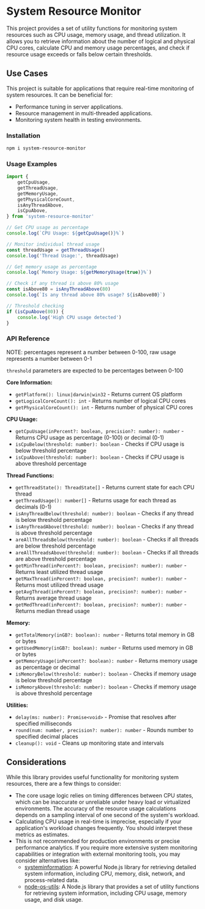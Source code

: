 # System Resource Monitor

This project provides a set of utility functions for monitoring system resources such as CPU usage, memory usage, and thread utilization. It allows you to retrieve information about the number of logical and physical CPU cores, calculate CPU and memory usage percentages, and check if resource usage exceeds or falls below certain thresholds.

## Use Cases

This project is suitable for applications that require real-time monitoring of system resources. It can be beneficial for:

- Performance tuning in server applications.
- Resource management in multi-threaded applications.
- Monitoring system health in testing environments.

### Installation

```bash
npm i system-resource-monitor
```

### Usage Examples

```typescript
import {
	getCpuUsage,
	getThreadUsage,
	getMemoryUsage,
	getPhysicalCoreCount,
	isAnyThreadAbove,
	isCpuAbove,
} from 'system-resource-monitor'

// Get CPU usage as percentage
console.log(`CPU Usage: ${getCpuUsage()}%`)

// Monitor individual thread usage
const threadUsage = getThreadUsage()
console.log('Thread Usage:', threadUsage)

// Get memory usage as percentage
console.log(`Memory Usage: ${getMemoryUsage(true)}%`)

// Check if any thread is above 80% usage
const isAbove80 = isAnyThreadAbove(80)
console.log(`Is any thread above 80% usage? ${isAbove80}`)

// Threshold checking
if (isCpuAbove(80)) {
	console.log('High CPU usage detected')
}
```

### API Reference

NOTE: percentages represent a number between 0-100, raw usage represents  a number between 0-1

`threshold` parameters are expected to be percentages between 0-100

**Core Information:**

- `getPlatform(): linux|darwin|win32` - Returns current OS platform
- `getLogicalCoreCount(): int` - Returns number of logical CPU cores
- `getPhysicalCoreCount(): int` - Returns number of physical CPU cores

**CPU Usage:**

- `getCpuUsage(inPercent?: boolean, precision?: number): number` - Returns CPU usage as percentage (0-100) or decimal (0-1)
- `isCpuBelow(threshold: number): boolean` - Checks if CPU usage is below threshold percentage
- `isCpuAbove(threshold: number): boolean` - Checks if CPU usage is above threshold percentage

**Thread Functions:**

- `getThreadState(): ThreadState[]` - Returns current state for each CPU thread
- `getThreadUsage(): number[]` - Returns usage for each thread as decimals (0-1)
- `isAnyThreadBelow(threshold: number): boolean` - Checks if any thread is below threshold percentage
- `isAnyThreadAbove(threshold: number): boolean` - Checks if any thread is above threshold percentage
- `areAllThreadsBelow(threshold: number): boolean` - Checks if all threads are below threshold percentage
- `areAllThreadsAbove(threshold: number): boolean` - Checks if all threads are above threshold percentage
- `getMinThread(inPercent?: boolean, precision?: number): number` - Returns least utilized thread usage
- `getMaxThread(inPercent?: boolean, precision?: number): number` - Returns most utilized thread usage
- `getAvgThread(inPercent?: boolean, precision?: number): number` - Returns average thread usage
- `getMedThread(inPercent?: boolean, precision?: number): number` - Returns median thread usage

**Memory:**

- `getTotalMemory(inGB?: boolean): number` - Returns total memory in GB or bytes
- `getUsedMemory(inGB?: boolean): number` - Returns used memory in GB or bytes
- `getMemoryUsage(inPercent?: boolean): number` - Returns memory usage as percentage or decimal
- `isMemoryBelow(threshold: number): boolean` - Checks if memory usage is below threshold percentage
- `isMemoryAbove(threshold: number): boolean` - Checks if memory usage is above threshold percentage

**Utilities:**

- `delay(ms: number): Promise<void>` - Promise that resolves after specified milliseconds
- `round(num: number, precision?: number): number` - Rounds number to specified decimal places
- `cleanup(): void` - Cleans up monitoring state and intervals

## Considerations

While this library provides useful functionality for monitoring system resources, there are a few things to consider:

- The core usage logic relies on timing differences between CPU states, which can be inaccurate or unreliable under heavy load or virtualized environments. The accuracy of the resource usage calculations depends on a sampling interval of one second of the system's workload.
- Calculating CPU usage in real-time is imprecise, especially if your application's workload changes frequently. You should interpret these metrics as estimates.
- This is not recommended for production environments or precise performance analytics. If you require more extensive system monitoring capabilities or integration with external monitoring tools, you may consider alternatives like:
	- [systeminformation](https://github.com/sebhildebrandt/systeminformation): A powerful Node.js library for retrieving detailed system information, including CPU, memory, disk, network, and process-related data.
	- [node-os-utils](https://github.com/SunilWang/node-os-utils): A Node.js library that provides a set of utility functions for retrieving system information, including CPU usage, memory usage, and disk usage.